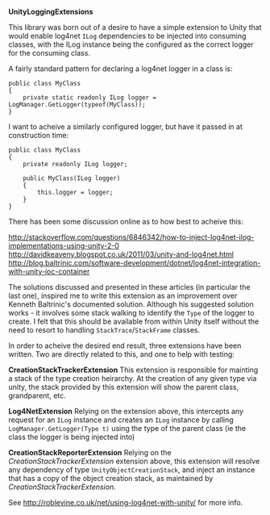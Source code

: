**UnityLoggingExtensions**

This library was born out of a desire to have a simple extension to Unity that would enable log4net `ILog` dependencies to be injected into consuming classes, with the ILog instance being the configured as the correct logger for the consuming class.

A fairly standard pattern for declaring a log4net logger in a class is:

    public class MyClass
    {
        private static readonly ILog logger = LogManager.GetLogger(typeof(MyClass));
    }
    
I want to acheive a similarly configured logger, but have it passed in at construction time:

    public class MyClass
    {
        private readonly ILog logger;
        
        public MyClass(ILog logger)
        {
            this.logger = logger;
        }
    }
    
There has been some discussion online as to how best to acheive this:

http://stackoverflow.com/questions/6846342/how-to-inject-log4net-ilog-implementations-using-unity-2-0
http://davidkeaveny.blogspot.co.uk/2011/03/unity-and-log4net.html
http://blog.baltrinic.com/software-development/dotnet/log4net-integration-with-unity-ioc-container

The solutions discussed and presented in these articles (in particular the last one), inspired me to write this extension as an improvement over Kenneth Baltrinic's documented solution. Although his suggested solution works - it involves some stack walking to identify the `Type` of the logger to create. I felt that this should be available from within Unity itself without the need to resort to handling `StackTrace`/`StackFrame` classes.

In order to acheive the desired end result, three extensions have been written. Two are directly related to this, and one to help with testing:

**CreationStackTrackerExtension**
This extension is responsible for mainting a stack of the type creation heirarchy. At the creation of any given type via unity, the stack provided by this extension will show the parent class, grandparent, etc.

**Log4NetExtension**
Relying on the extension above, this intercepts any request for an `ILog` instance and creates an `ILog` instance by calling `LogManager.GetLogger(Type t)` using the type of the parent class (ie the class the logger is being injected into)

**CreationStackReporterExtension**
Relying on the _CreationStackTrackerExtension_ extension above, this extension will resolve any dependency of type `UnityObjectCreationStack`, and inject an instance that has a copy of the object creation stack, as maintained by _CreationStackTrackerExtension_.

See http://roblevine.co.uk/net/using-log4net-with-unity/ for more info.
